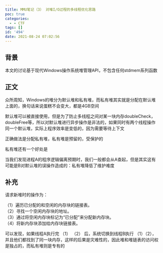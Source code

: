 ```yaml
---
title: MMU笔记（3） 对堆I/O过程的多线程优化思路
poc: true
categories:
  - - CTF
tags: []
id: '494'
date: 2021-08-24 07:02:56
---
```


## 背景

本文的讨论基于现代Windows操作系统堆管理API，不包含任何stdmem系列函数

## 正文

众所周知，Windows的堆分为默认堆和私有堆，而私有堆其实就是分配在默认堆上面的，换句话来说蛋糕不会变大，都是4GB空间

默认堆可以被直接使用，但是为了防止多线程之间对某一块内存doubleCheck，doubleFree等，所以对默认堆进行异步操作是非法的，如果同时有两个线程操作同一个默认堆，实际上程序效率是变低的，因为需要等待上下文

正确做法是分配私有堆，私有堆是预留的，受保护的

私有堆还有一个好处是

当我们发现进程A的程序逻辑偏离预期时，我们一般都会从A查起，但是其实这有可能是B对默认堆的误操作造成的：私有堆降低了维护难度

## 补充

请求新堆时的操作为：

（1）遍历已分配的和空闲的内存块的链接表。  
（2）寻找一个空闲内存块的地址。  
（3）通过将空闲内存块标记为“已分配”来分配新内存块。  
（4）将新内存块添加给内存块链接表。

可以发现，如果线程A执行完 （1） （2） 后，系统切换到线程B执行 （1）（2），并且他们都找到了同一块内存，这样的后果是灾难性的，因此堆和堆链表的访问权是独占的，而私有堆则是专有的